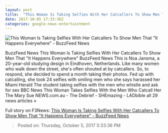 ```yaml
---
layout: post
title:  "This Woman Is Taking Selfies With Her Catcallers To Show Men That 'It Happens Everywhere' - BuzzFeed News"
date: 2017-10-05 17:33:36Z
categories: google-news-entertaintment
---
```


![This Woman Is Taking Selfies With Her Catcallers To Show Men That "It Happens Everywhere" - BuzzFeed News](https://img.buzzfeed.com/buzzfeed-static/static/2017-10/5/4/enhanced/buzzfeed-prod-fastlane-01/original-14943-1507191981-3.png?crop=793:415;0,65)

BuzzFeed News This Woman Is Taking Selfies With Her Catcallers To Show Men That "It Happens Everywhere" BuzzFeed News This is Noa Jansma, a 20-year-old studying design in Eindhoven, Netherlands. Like many women who walk down the street, she's often shouted at by catcallers. So, to respond, she decided to spend a month taking their photos. Fed up with catcalling, she took 24 selfies with smiling men who she says harassed her Miami Herald The student taking selfies with the men who whistle and ask for sex BBC News This Woman Takes Selfies With the Men Who Catcall Her The Mary Sue NEWS.com.au - The Debrief - SHEmazing - LADbible all 29 news articles »


Full story on F3News: [This Woman Is Taking Selfies With Her Catcallers To Show Men That "It Happens Everywhere" - BuzzFeed News](http://www.f3nws.com/n/BQKupE)

> Posted on: Thursday, October 5, 2017 5:33:36 PM
